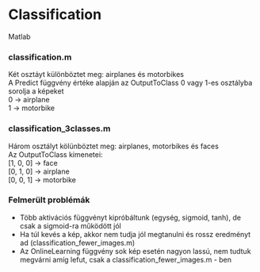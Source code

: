 # Classification
Matlab
### classification.m
Két osztáyt különböztet meg: airplanes és motorbikes  
A Predict függvény értéke alapján az OutputToClass 0 vagy 1-es osztályba sorolja a képeket  
0 -> airplane  
1 -> motorbike
### classification_3classes.m
Három osztályt kölünböztet meg: airplanes, motorbikes és faces  
Az OutputToClass kimenetei:  
[1, 0, 0] -> face  
[0, 1, 0] -> airplane  
[0, 0, 1] -> motorbike
### Felmerült problémák
- Több aktivációs függvényt kipróbáltunk (egység, sigmoid, tanh), de csak a sigmoid-ra működött jól  
- Ha túl kevés a kép, akkor nem tudja jól megtanulni és rossz eredményt ad (classification_fewer_images.m)
- Az OnlineLearning függvény sok kép esetén nagyon lassú, nem tudtuk megvárni amíg lefut, csak a classification_fewer_images.m - ben
